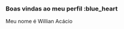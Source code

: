 ### Boas vindas ao meu perfil :blue_heart

Meu nome é Willian Acácio
<!--
- Estou estudando no alura
- Estou desenvolvendo minha Linguagem no JavaScript
- Utilizo esse espaço para minha organização e compartilhamento dos meus projetos
